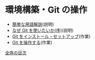 # 環境構築・Git の操作

- [簡単な用語解説](/docs/env/words.md)(説明)
- [なぜ Git を使いたいか(序)](/docs/env/why-use.md)(説明)
- [Git をインストール・セットアップ](/docs/env/setup.md)(作業)
- [Git を操作する](/docs/env/use-git.md)(作業)

[全体の目次](/contents.md)
